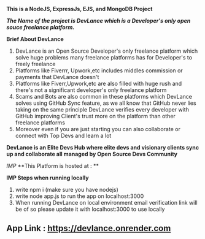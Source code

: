 **This is a NodeJS, ExpressJs, EJS, and MongoDB Project**

***The Name of the project is DevLance which is a Developer's only open souce freelance platform.***

**Brief About DevLance**

1. DevLance is an Open Source Developer's only freelance platform which solve huge problems many freelance platforms has for Developer's to freely freelance
2. Platforms like Fiverrr, Upwork,etc includes middles commission or payments that DevLance doesn't
3. Platforms like Fiverr,Upwork,etc are also filled with huge rush and there's not a significant developer's only freelance platform
4. Scams and Bots are also common in these platforms which DevLance solves using GitHub Sync feature, as we all know that GitHub never lies taking on the same principle DevLance verifies every developer with GitHub improving Client's trust more on the platform than other freelance platforms
5. Moreover even if you are just starting you can also collaborate or connect with Top Devs and learn a lot

**DevLance is an Elite Devs Hub where elite devs and visionary clients sync up and collaborate all managed by Open Source Devs Community**

*IMP*
**This Platform is hosted at : **


**IMP Steps when running locally**
1. write npm i (make sure you have nodejs)
2. write node app.js to run the app on localhost:3000
3. When running DevLance on local environment email verification link will be of   so please update it with localhost:3000 to use locally


## App Link : https://devlance.onrender.com
